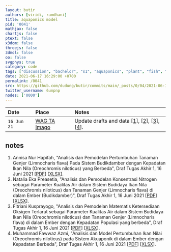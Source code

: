 ```yaml
---
layout: butir
authors: [viridi, ramdhani]
title: aquaponics model
pid: '0041'
mathjax: false
chartjs: false
ptext: false
x3dom: false
threejs: false
3dmol: false
oo: false
svgphys: true
category: code
tags: ["discussion", "bachelor", "s1", "aquaponics", "plant", "fish", "model"]
date: 2021-06-17 16:29:00 +0700
permalink: /0041
src: https://github.com/dudung/butir/commits/main/_posts/0/04/2021-06-16-aquaponics-model.md
twitter_username: 6unpnp
nodes: ['0000']
---
```


Date | Place | Notes
:- | :- | :-
`16 Jun 21` | [WAG TA Imago]() | Update drafts and data [[1](#r01)], [[2](#r02)], [[3](#r03)], [[4](#r02)].


## notes
1. <a name="r01"></a>Annisa Nur Hapifah, "Analisis dan Pemodelan Pertumbuhan Tanaman Genjer (Limnocharis flava) Pada Sistem Budikdamber dengan Kepadatan Ikan Nila (Oreochromis niloticus) yang Berbeda", Draf Tugas Akhir 1, 16 Juni 2021 [[PDF](https://drive.google.com/file/d/1PymLxKM_Y-HdECtl6miWBMu5f_a-W2L7/view?usp=sharing)] [[XLSX](https://drive.google.com/file/d/1vel69w6BC0J2t9LUAwyuWhx0iCaEm2Bt/view?usp=sharing)].
2. <a name="r02"></a>Natalia Eka Preasetia, "Analisis dan Pemodelan Konsentrasi Nitrogen sebagai Parameter Kualitas Air dalam Sistem Budidaya Ikan Nila (Oreochromis niloticus) dan Tanaman Genjer (Limnocharis flava) di dalam Ember (Budikdamber)", Draf Tugas Akhir 1, 16 Juni 2021 [[PDF](https://drive.google.com/file/d/1sKZpw0mTMlQbQgisZTak1xNai8EkjD2b/view?usp=sharing)] [[XLSX](https://drive.google.com/file/d/1b7jfK3N9OkFjLYP63fJFhFwgQXMtUbhB/view?usp=sharing)].
3. <a name="r03"></a>Fitriani Kusprayogo, "Analisis dan Pemodelan Matematis Ketersediaan Oksigen Terlarut sebagai Parameter Kualitas Air dalam Sistem Budidaya Ikan Nila (Oreochromis niloticus) dan Tanaman Genjer (Limnocharis flava) di dalam Ember dengan Kepadatan Populasi yang berbeda", Draf Tugas Akhir 1, 16 Juni 2021 [[PDF](https://drive.google.com/file/d/1KSPUEes5ogwMJvf9oq-ps1AMrAf7ya_H/view?usp=sharing)] [[XLSX](https://drive.google.com/file/d/1Jvn905svL2PNWw0HWAylTGi_Fw9GRbms/view?usp=sharing)].
4. <a name="r04"></a>Muhammad Fawwaz Azmi, "Analisis dan Model Pertumbuhan Ikan Nilai (Oreochromis niloticus) pada Sistem Akuaponik di dalam Ember dengan Kepadatan Berbeda", Draf Tugas Akhir 1, 16 Juni 2021 [[PDF](https://drive.google.com/file/d/153xMGkDANL9PTvCxEd9d7bzA9Gi-D_Or/view?usp=sharing)] [[XLSX](https://drive.google.com/file/d/1Zi4cyWzyzhGzPldeI92vKN1a115ipxb4/view?usp=sharing)].
